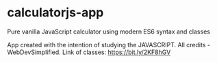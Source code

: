 # calculatorjs-app
Pure vanilla JavaScript calculator using modern ES6 syntax and classes


App created with the intention of studying the JAVASCRIPT. 
All credits - WebDevSimplified. Link of classes: https://bit.ly/2KF8hGV
